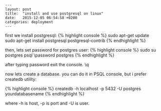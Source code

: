 ```
---
layout: post
title:  "install and use postgresql on linux"
date:   2015-12-05 06:54:58 +0200
categories: deployment
---
```

first we install postgresql:
{% highlight console %}
sudo apt-get update
sudo apt-get install postgresql postgresql-contrib
{% endhighlight %}

then, lets set password for postgres user:
{% highlight console %}
sudo su postgres
psql
\password postgres
{% endhighlight %}

after typing password exit the console. 
\q

now lets create a database. you can do it in PSQL console, but i prefer createdb utility:

{% highlight console %}
createdb -h localhost -p 5432 -U postgres yourdatabasename
{% endhighlight %}

where -h is host, -p is port and -U is user.